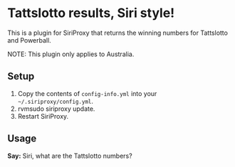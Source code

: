 Tattslotto results, Siri style!
===============================

This is a plugin for SiriProxy that returns the winning numbers for Tattslotto and Powerball.

NOTE: This plugin only applies to Australia.

Setup
-----

1. Copy the contents of `config-info.yml` into your `~/.siriproxy/config.yml`.
2. rvmsudo siriproxy update.
3. Restart SiriProxy.

Usage
-----

**Say:** Siri, what are the Tattslotto numbers?